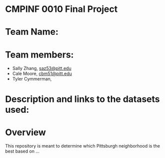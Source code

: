 # CMPINF 0010 Final Project
# Team Name:
# Team members:
- Sally Zhang, saz53@pitt.edu
- Cale Moore, cbm51@pitt.edu
- Tyler Cymmerman, 
# Description and links to the datasets used:

# Overview
This repository is meant to determine which Pittsburgh neighborhood is the best based on ...
